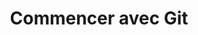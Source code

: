 ---
layout: post
title: Commencer avec Git
categories: [article, presentation]
resume: Présentation des bases du gestionnaire de sources Git.
images: ["/img/presentation/git-logo.png"]
directLink: "http://manland.github.io/slides-angularjs/git/"
---